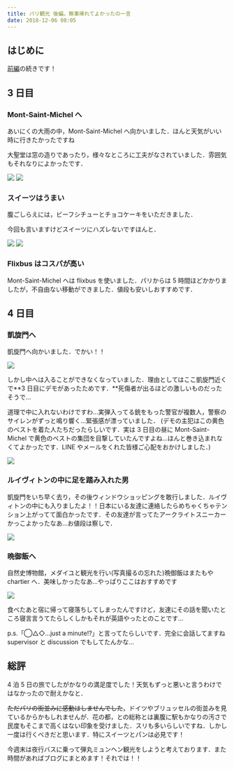 ```yaml
---
title: パリ観光 後編。無事帰れてよかったの一言
date: 2018-12-06 08:05
---
```


## はじめに

<a href="https://mutation.hatenablog.com/entry/2018/12/06/044212">前編</a>の続きです！

## 3 日目

### Mont-Saint-Michel へ

あいにくの大雨の中，Mont-Saint-Michel へ向かいました．ほんと天気がいい時に行きたかったですね

大聖堂は窓の造りであったり，様々なところに工夫がなされていました．雰囲気もそれなりによかったです．

<img src="/posts/20181206_arrive_at_paris_part2/mont_saint_michel_1.jpg">
<img src="/posts/20181206_arrive_at_paris_part2/mont_saint_michel_2.jpg">

### スイーツはうまい

腹ごしらえには，ビーフシチューとチョコケーキをいただきました．

今回も言いますけどスイーツにハズレないですほんと．

<img src="/posts/20181206_arrive_at_paris_part2/mont_saint_michel_3.jpg">
<img src="/posts/20181206_arrive_at_paris_part2/mont_saint_michel_4.jpg">

### Flixbus はコスパが高い

Mont-Saint-Michel へは flixbus を使いました．パリからは 5 時間ほどかかりましたが，不自由ない移動ができました．値段も安いしおすすめです．

## 4 日目

### 凱旋門へ

凱旋門へ向かいました．でかい！！

<img src="/posts/20181206_arrive_at_paris_part2/arch.jpg">

しかし中へは入ることができなくなっていました．理由としてはここ凱旋門近くで**3 日目にデモがあったためです．**死傷者が出るほどの激しいものだったそうで…

道理で中に入れないわけですわ…実弾入ってる銃をもった警官が複数人，警察のサイレンがずっと鳴り響く…緊張感が漂っていました．
(デモの主犯はこの黄色のベストを着た人たちだったらしいです．実は 3 日目の昼に Mont-Saint-Michel で黄色のベストの集団を目撃していたんですよね…ほんと巻き込まれなくてよかったです．LINE やメールをくれた皆様ご心配をおかけしました．)

<img src="/posts/20181206_arrive_at_paris_part2/incident.jpg">

### ルイヴィトンの中に足を踏み入れた男

凱旋門をいち早く去り，その後ウィンドウショッピングを敢行しました．ルイヴィトンの中にも入りましたよ！！日本にいる友達に連絡したらめちゃくちゃテンション上がってて面白かったです．その友達が言ってたアークライトスニーカーかっこよかったなあ…お値段は察しで．

<img src="/posts/20181206_arrive_at_paris_part2/vuitton.jpg">

### 晩御飯へ

自然史博物館，メダイユと観光を行い(写真撮るの忘れた)晩御飯はまたもや chartier へ．美味しかったなあ…やっぱりここはおすすめです

<img src="/posts/20181206_arrive_at_paris_part2/chartier.jpg">

食べたあと宿に帰って寝落ちしてしまったんですけど，友達にその話を聞いたところ寝言言うてたらしくしかもそれが英語やったとのことです…

p.s.「◯△◇…just a minute!?」と言ってたらしいです．完全に会話してますね supervisor と discussion でもしてたんかな…

## 総評

4 泊 5 日の旅でしたがかなりの満足度でした！天気もずっと悪いと言うわけではなかったので耐えかなと．

~~ただパリの街並みに感動はしませんでした~~，ドイツやブリュッセルの街並みを見ているからかもしれませんが．花の都，との総称とは裏腹に駅もかなりの汚さで民度もそこまで高くはない印象を受けました．スリも多いらしいですね．しかし一度は行くべきだと思います．特にスイーツとパンは必見です！

今週末は夜行バスに乗って弾丸ミュンヘン観光をしようと考えております．また時間があればブログにまとめます！それでは！！
